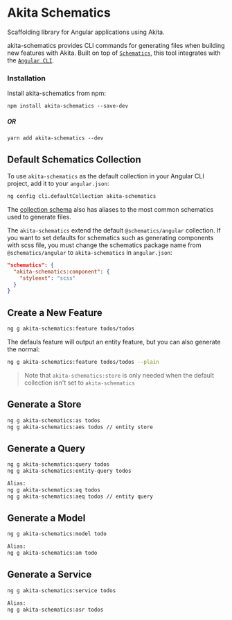 # Akita Schematics

Scaffolding library for Angular applications using Akita.

akita-schematics provides CLI commands for generating files when building new features with Akita. Built on top of [`Schematics`](https://blog.angular.io/schematics-an-introduction-dc1dfbc2a2b2), this tool integrates with the [`Angular CLI`](https://cli.angular.io/).

### Installation

Install akita-schematics from npm:

`npm install akita-schematics --save-dev`

##### OR

`yarn add akita-schematics --dev`

## Default Schematics Collection

To use `akita-schematics` as the default collection in your Angular CLI project,
add it to your `angular.json`:

```sh
ng config cli.defaultCollection akita-schematics
```

The [collection schema](./schematics/collection.json) also has aliases to the most common schematics used to generate files.

The `akita-schematics` extend the default `@schematics/angular` collection. If you want to set defaults for schematics such as generating components with scss file, you must change the schematics package name from `@schematics/angular` to `akita-schematics` in `angular.json`:

```json
"schematics": {
  "akita-schematics:component": {
    "styleext": "scss"
  }
}
```

## Create a New Feature

```sh
ng g akita-schematics:feature todos/todos
```

The defauls feature will output an entity feature, but you can also generate the normal:

```sh
ng g akita-schematics:feature todos/todos --plain
```

> Note that `akita-schematics:store` is only needed when the default collection isn't set to `akita-schematics`

## Generate a Store

```sh
ng g akita-schematics:as todos
ng g akita-schematics:aes todos // entity store
```

## Generate a Query

```sh
ng g akita-schematics:query todos
ng g akita-schematics:entity-query todos

Alias:
ng g akita-schematics:aq todos
ng g akita-schematics:aeq todos // entity query
```

## Generate a Model

```sh
ng g akita-schematics:model todo

Alias:
ng g akita-schematics:am todo
```

## Generate a Service

```sh
ng g akita-schematics:service todos

Alias:
ng g akita-schematics:asr todos
```

